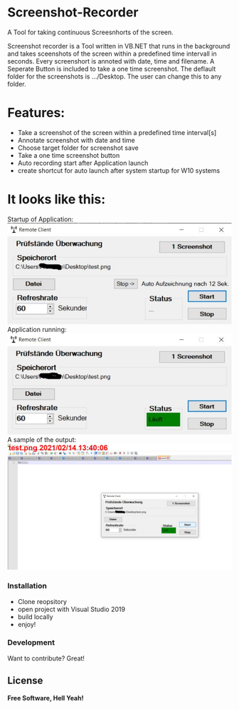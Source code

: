 # Screenshot-Recorder
A Tool for taking continuous Screesnhorts of the screen.


Screenshot recorder is a Tool written in  VB.NET that runs in the background and takes sceenshots of the screen within a predefined time intervall in seconds. 
Every screenshort is annoted with date, time and filename. A Seperate Button is included to take a one time screenshot. 
The deflault folder for the screenshots is .../Desktop. The user can change this to any folder.

# Features:

  - Take a screenshot of the screen within a predefined time interval[s]
  - Annotate screenshot with date and time
  - Choose target folder for screenshot save
  - Take a one time screenshot button
  - Auto recording start after Application launch 
  - create shortcut for auto launch after system startup for W10 systems 

# It looks like this:
Startup of Application:  
![](/Screenshots/Startup.JPG "Startup of Application")  
Application running:  
![](/Screenshots/Running.JPG "Application running")  
A sample of the output:  
![](/Screenshots/Output.jpg "A sample of the output")  


### Installation

* Clone reopsitory
* open project with Visual Studio 2019
* build locally 
* enjoy!



### Development

Want to contribute? Great!



License
----


**Free Software, Hell Yeah!**

